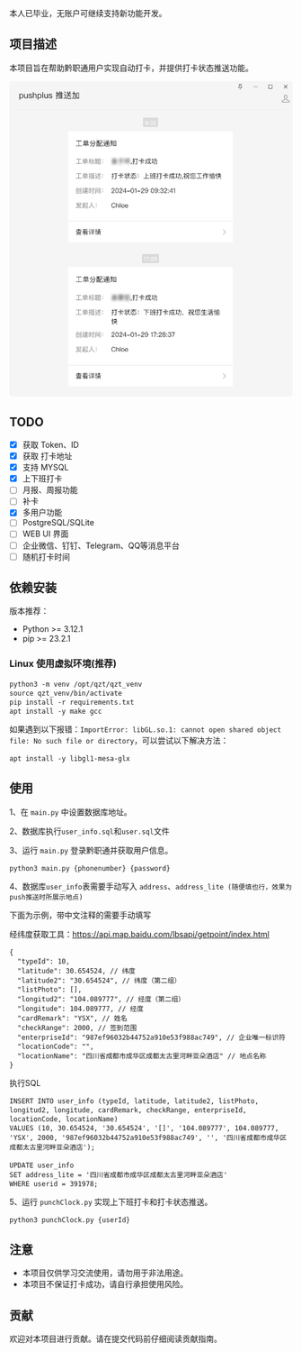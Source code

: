 本人已毕业，无账户可继续支持新功能开发。

## 项目描述

本项目旨在帮助黔职通用户实现自动打卡，并提供打卡状态推送功能。

![push](images/pushplush.png)

## TODO

- [X] 获取 Token、ID
- [X] 获取 打卡地址
- [X] 支持 MYSQL
- [X] 上下班打卡
- [ ] 月报、周报功能
- [ ] 补卡
- [X] 多用户功能
- [ ] PostgreSQL/SQLite
- [ ] WEB UI 界面
- [ ] 企业微信、钉钉、Telegram、QQ等消息平台
- [ ] 随机打卡时间

## 依赖安装

版本推荐：
- Python >= 3.12.1
- pip >= 23.2.1

### Linux 使用虚拟环境(推荐)
```
python3 -m venv /opt/qzt/qzt_venv
source qzt_venv/bin/activate
pip install -r requirements.txt
apt install -y make gcc
```

如果遇到以下报错：`ImportError: libGL.so.1: cannot open shared object file: No such file or directory`，可以尝试以下解决方法：
```
apt install -y libgl1-mesa-glx
```

## 使用

1、在 `main.py` 中设置数据库地址。

2、数据库执行`user_info.sql`和`user.sql`文件

3、运行 `main.py` 登录黔职通并获取用户信息。

```
python3 main.py {phonenumber} {password}
```

4、数据库`user_info`表需要手动写入 `address`、`address_lite (随便填也行，效果为push推送时所展示地点)`

下面为示例，带中文注释的需要手动填写

经纬度获取工具：https://api.map.baidu.com/lbsapi/getpoint/index.html

```
{
  "typeId": 10,
  "latitude": 30.654524, // 纬度
  "latitude2": "30.654524", // 纬度（第二组）
  "listPhoto": [],
  "longitud2": "104.089777", // 经度（第二组）
  "longitude": 104.089777, // 经度
  "cardRemark": "YSX", // 姓名
  "checkRange": 2000, // 签到范围
  "enterpriseId": "987ef96032b44752a910e53f988ac749", // 企业唯一标识符
  "locationCode": "",
  "locationName": "四川省成都市成华区成都太古里河畔亚朵酒店" // 地点名称
}
```

执行SQL
```UPDATE user_info
INSERT INTO user_info (typeId, latitude, latitude2, listPhoto, longitud2, longitude, cardRemark, checkRange, enterpriseId, locationCode, locationName) 
VALUES (10, 30.654524, '30.654524', '[]', '104.089777', 104.089777, 'YSX', 2000, '987ef96032b44752a910e53f988ac749', '', '四川省成都市成华区成都太古里河畔亚朵酒店');

UPDATE user_info
SET address_lite = '四川省成都市成华区成都太古里河畔亚朵酒店'
WHERE userid = 391978;
```

5、运行 `punchClock.py` 实现上下班打卡和打卡状态推送。

```python3 punchClock.py {userId}
python3 punchClock.py {userId}
```

## 注意

- 本项目仅供学习交流使用，请勿用于非法用途。
- 本项目不保证打卡成功，请自行承担使用风险。

## 贡献

欢迎对本项目进行贡献。请在提交代码前仔细阅读贡献指南。
